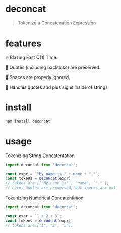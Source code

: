 # deconcat
> Tokenize a Concatenation Expression

# features
🔥 Blazing Fast O(1) Time. 

🌳 Quotes (including backticks) are preserved. 

👾 Spaces are properly ignored. 

🍳 Handles quotes and plus signs inside of strings

# install
```bash
npm install deconcat
```

# usage
Tokenizing String Concatentation
```js
import deconcat from 'deconcat';

const expr = `"My name is " + name + "."`;
const tokens = deconcat(expr);
// tokens are [`"My name is"`, "name", `"."`];
// note: quotes are preserved, but spaces are not
```

Tokenizing Numerical Concatentation
```js
import deconcat from 'deconcat';

const expr = `1 + 2 + 3`;
const tokens = deconcat(expr);
// tokens are ["1", "2", "3"];
```


